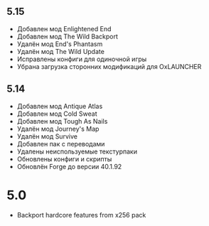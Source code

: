 ## 5.15
* Добавлен мод Enlightened End
* Добавлен мод The Wild Backport
* Удалён мод End's Phantasm
* Удалён мод The Wild Update
* Исправлены конфиги для одиночной игры
* Убрана загрузка сторонних модификаций для OxLAUNCHER

## 5.14

* Добавлен мод Antique Atlas
* Добавлен мод Cold Sweat
* Добавлен мод Tough As Nails
* Удалён мод Journey's Map
* Удалён мод Survive
* Добавлен пак с переводами
* Удалены неиспользуемые текстурпаки
* Обновлены конфиги и скрипты
* Обновлён Forge до версии 40.1.92

# 5.0
* Backport hardcore features from x256 pack
